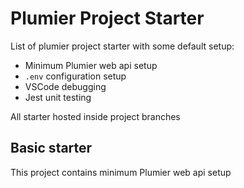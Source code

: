# Plumier Project Starter
List of plumier project starter with some default setup:

* Minimum Plumier web api setup
* `.env` configuration setup
* VSCode debugging 
* Jest unit testing

All starter hosted inside project branches

## Basic starter
This project contains minimum Plumier web api setup